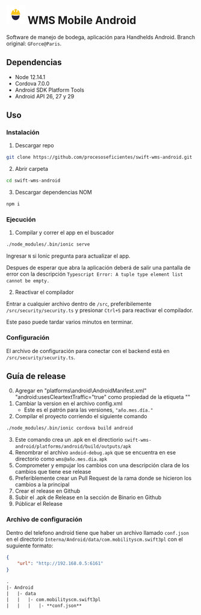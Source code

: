 # <img src="resources/android/icon/drawable-xxhdpi-icon.png" width="50"> WMS Mobile Android  

Software de manejo de bodega, aplicación para Handhelds Android.
Branch original: `GForce@Paris`.

## Dependencias
* Node 12.14.1
* Cordova 7.0.0
* Android SDK Platform Tools
* Android API 26, 27 y 29

## Uso
### Instalación
1. Descargar repo
```bash
git clone https://github.com/procesoseficientes/swift-wms-android.git
```
2. Abrir carpeta
```bash
cd swift-wms-android
```
3. Descargar dependencias NOM
```bash
npm i
```

### Ejecución
1. Compilar y correr el app en el buscador
```bash
./node_modules/.bin/ionic serve
```
Ingresar `N` si Ionic pregunta para actualizar el app.

Despues de esperar que abra la aplicación deberá de salir una pantalla de error con la descripción `Typescript Error:
A tuple type element list cannot be empty.`

2. Reactivar el compilador
  
Entrar a cualquier archivo dentro de `/src`, preferibilemente `/src/security/security.ts` y presionar `Ctrl+S` para reactivar el compilador.

Este paso puede tardar varios minutos en terminar.

### Configuración
El archivo de configuración para conectar con el backend está en `/src/security/security.ts`.


## Guía de release
0. Agregar en "platforms\android\AndroidManifest.xml" "android:usesCleartextTraffic="true" como propiedad de la etiqueta "<Application>"
1. Cambiar la version en el archivo config.xml
    - Este es el patrón para las versiones, `"año.mes.día."`
2. Compilar el proyecto corriendo el siguiente comando
```bash
./node_modules/.bin/ionic cordova build android
```
3. Este comando crea un .apk en el directiorio `swift-wms-android/platforms/android/build/outputs/apk`
4. Renombrar el archivo `andoid-debug.apk` que se encuentra en ese directorio como `wms@año.mes.dia.apk`
5. Comprometer y empujar los cambios con una descripción clara de los cambios que tiene ese release
6. Preferiblemente crear un Pull Request de la rama donde se hicieron los cambios a la principal
7. Crear el release en Github
8. Subir el .apk de Release en la sección de Binario en Github
9. Públicar el Release

### Archivo de configuración
Dentro del telefono android tiene que haber un archivo llamado `conf.json` en el directorio 
`Interna/Android/data/com.mobilityscm.swift3pl` con el suguiente formato:

```json
{
    "url": "http://192.168.0.5:6161"
}
```
```
.
|- Android
|   |- data
|   |   |- com.mobilityscm.swift3pl
|   |   |   |- **conf.json**
```
